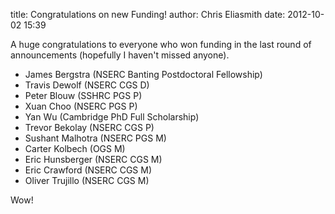 title: Congratulations on new Funding!
author: Chris Eliasmith
date: 2012-10-02 15:39

A huge congratulations to everyone who won funding in the last round of
announcements (hopefully I haven't missed anyone).

- James Bergstra (NSERC Banting Postdoctoral Fellowship)
- Travis Dewolf (NSERC CGS D)
- Peter Blouw (SSHRC PGS P)
- Xuan Choo (NSERC PGS P)
- Yan Wu (Cambridge PhD Full Scholarship)
- Trevor Bekolay (NSERC CGS P)
- Sushant Malhotra (NSERC PGS M)
- Carter Kolbech (OGS M)
- Eric Hunsberger (NSERC CGS M)
- Eric Crawford (NSERC CGS M)
- Oliver Trujillo (NSERC CGS M)
  
Wow!

